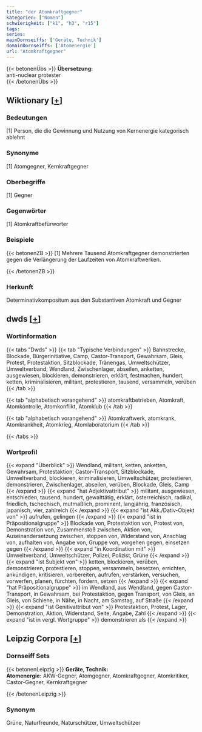 ```yaml
---
title: "der Atomkraftgegner"
kategorien: ["Nomen"]
schwierigkeit: ["k1", "h3", "r15"]
tags:
series:
mainDornseiffs: ['Geräte, Technik']
domainDornseiffs: ['Atomenergie']
url: "Atomkraftgegner"
---
```


{{< betonenÜbs >}}
**Übersetzung:**  
anti-nuclear protester  
{{< /betonenÜbs >}}

## Wiktionary [[+](https://de.wiktionary.org/wiki/Atomkraftgegner)]

### Bedeutungen
[1] Person, die die Gewinnung und Nutzung von Kernenergie kategorisch ablehnt  

### Synonyme
[1] Atomgegner, Kernkraftgegner  

### Oberbegriffe
[1] Gegner  

### Gegenwörter
[1] Atomkraftbefürworter  

### Beispiele
{{< betonenZB >}}
[1] Mehrere Tausend Atomkraftgegner demonstrierten gegen die Verlängerung der Laufzeiten von Atomkraftwerken.  

{{< /betonenZB >}}
### Herkunft
Determinativkompositum aus den Substantiven Atomkraft und Gegner  



## dwds [[+](https://www.dwds.de/wb/Atomkraftgegner)]

### Wortinformation
{{< tabs "Dwds" >}}
{{< tab "Typische Verbindungen" >}}
Bahnstrecke, Blockade, Bürgerinitiative, Camp, Castor-Transport, Gewahrsam, Gleis, Protest, Protestaktion, Sitzblockade, Tränengas, Umweltschützer, Umweltverband, Wendland, Zwischenlager, abseilen, anketten, ausgewiesen, blockieren, demonstrieren, erklärt, festmachen, hundert, ketten, kriminalisieren, militant, protestieren, tausend, versammeln, verüben
{{< /tab >}}

{{< tab "alphabetisch vorangehend" >}}
atomkraftbetrieben, Atomkraft, Atomkontrolle, Atomkonflikt, Atomklub
{{< /tab >}}

{{< tab "alphabetisch vorangehend" >}}
Atomkraftwerk, atomkrank, Atomkrankheit, Atomkrieg, Atomlaboratorium
{{< /tab >}}

{{< /tabs >}}

### Wortprofil
{{< expand "Überblick" >}} Wendland, militant, ketten, anketten, Gewahrsam, Protestaktion, Castor-Transport, Sitzblockade, Umweltverband, blockieren, kriminalisieren, Umweltschützer, protestieren, demonstrieren, Zwischenlager, abseilen, verüben, Blockade, Gleis, Camp {{< /expand >}}
{{< expand "hat Adjektivattribut" >}} militant, ausgewiesen, entschieden, tausend, hundert, gewalttätig, erklärt, österreichisch, radikal, friedlich, tschechisch, mutmaßlich, prominent, langjährig, französisch, japanisch, vier, zahlreich {{< /expand >}}
{{< expand "ist Akk./Dativ-Objekt von" >}} aufrufen, gelingen {{< /expand >}}
{{< expand "ist in Präpositionalgruppe" >}} Blockade von, Protestaktion von, Protest von, Demonstration von, Zusammenstoß zwischen, Aktion von, Auseinandersetzung zwischen, stoppen von, Widerstand von, Anschlag von, aufhalten von, Angabe von, Gruppe von, vorgehen gegen, einsetzen gegen {{< /expand >}}
{{< expand "in Koordination mit" >}} Umweltverband, Umweltschützer, Polizei, Polizist, Grüne {{< /expand >}}
{{< expand "ist Subjekt von" >}} ketten, blockieren, verüben, demonstrieren, protestieren, stoppen, versammeln, besetzen, errichten, ankündigen, kritisieren, vorbereiten, aufrufen, verstärken, versuchen, vorwerfen, planen, fürchten, fordern, setzen {{< /expand >}}
{{< expand "hat Präpositionalgruppe" >}} im Wendland, aus Wendland, gegen Castor-Transport, in Gewahrsam, bei Protestaktion, gegen Transport, von Gleis, an Gleis, von Schiene, in Nähe, in Nacht, am Samstag, auf Straße {{< /expand >}}
{{< expand "ist Genitivattribut von" >}} Protestaktion, Protest, Lager, Demonstration, Aktion, Widerstand, Seite, Angabe, Zahl {{< /expand >}}
{{< expand "ist in vergl. Wortgruppe" >}} demonstrieren als {{< /expand >}}

## Leipzig Corpora [[+](https://corpora.uni-leipzig.de/en/res?word=Atomkraftgegner&corpusId=deu_newscrawl-public_2018)]

### Dornseiff Sets
{{< betonenLeipzig >}}
**Geräte, Technik:**  
**Atomenergie:** AKW-Gegner, Atomgegner, Atomkraftgegner, Atomkritiker, Castor-Gegner, Kernkraftgegner  

{{< /betonenLeipzig >}}

### Synonym
Grüne, Naturfreunde, Naturschützer, Umweltschützer

